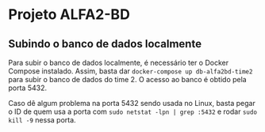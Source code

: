 # Projeto ALFA2-BD

## Subindo o banco de dados localmente

Para subir o banco de dados localmente, é necessário ter o Docker Compose instalado. Assim, basta dar `docker-compose up db-alfa2bd-time2` para subir o banco de dados do time 2. O acesso ao banco é obtido pela porta 5432.

Caso dê algum problema na porta 5432 sendo usada no Linux, basta pegar o ID de quem usa a porta com `sudo netstat -lpn | grep :5432` e rodar `sudo kill -9` nessa porta.

